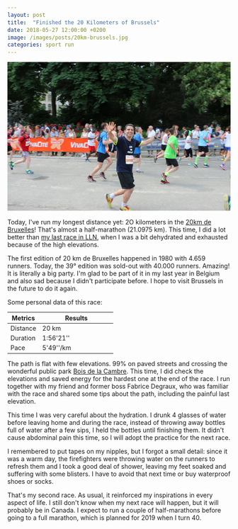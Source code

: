 ```yaml
---
layout: post
title:  "Finished the 20 Kilometers of Brussels"
date: 2018-05-27 12:00:00 +0200
image: /images/posts/20km-brussels.jpg
categories: sport run
---
```


![Finishing the race](/images/posts/20km-brussels.jpg)

Today, I've run my longest distance yet: 2O kilometers in the [20km de Bruxelles][20kmdebruxelles]! That's almost a half-marathon (21.0975 km). This time, I did a lot better than [my last race in LLN][ten-miles-lln], when I was a bit dehydrated and exhausted because of the high elevations.

<!-- more -->

The first edition of 20 km de Bruxelles happened in 1980 with 4.659 runners. Today, the 39° edition was sold-out with 40.000 runners. Amazing! It is literally a big party. I'm glad to be part of it in my last year in Belgium and also sad because I didn't participate before. I hope to visit Brussels in the future to do it again.

Some personal data of this race:

<table class="table">
  <colgroup>
    <col width="30%" />
    <col width="70%" />
  </colgroup>
  <thead>
    <tr class="header">
      <th>Metrics</th>
      <th>Results</th>
    </tr>
  </thead>
  <tbody>
    <tr>
      <td>Distance</td>
      <td>20 km</td>
    </tr>
    <tr>
      <td>Duration</td>
      <td>1:56'21''</td>
    </tr>
    <tr>
      <td>Pace</td>
      <td>5'49''/km</td>
    </tr>
  </tbody>
</table>

The path is flat with few elevations. 99% on paved streets and crossing the wonderful public park [Bois de la Cambre][bois-de-la-cambre]. This time, I did check the elevations and saved energy for the hardest one at the end of the race. I run together with my friend and former boss Fabrice Degraux, who was familiar with the race and shared some tips about the path, including the painful last elevation.

This time I was very careful about the hydration. I drunk 4 glasses of water before leaving home and during the race, instead of throwing away bottles full of water after a few sips, I held the bottles until finishing them. It didn't cause abdominal pain this time, so I will adopt the practice for the next race.

I remembered to put tapes on my nipples, but I forgot a small detail: since it was a warm day, the firefighters were throwing water on the runners to refresh them and I took a good deal of shower, leaving my feet soaked and suffering with some blisters. I have to avoid that next time or buy waterproof shoes or socks.

That's my second race. As usual, it reinforced my inspirations in every aspect of life. I still don't know when my next race will happen, but it will probably be in Canada. I expect to run a couple of half-marathons before going to a full marathon, which is planned for 2019 when I turn 40.

[20kmdebruxelles]: http://www.20kmdebruxelles.be
[ten-miles-lln]: /2018/03/ten-miles-lln.html
[bois-de-la-cambre]: https://en.wikipedia.org/wiki/Bois_de_la_Cambre
